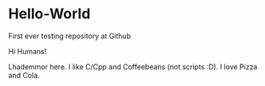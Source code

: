# Hello-World
First ever testing repository at Github

Hi Humans!

Lhademmor here. I like C/Cpp and Coffeebeans (not scripts :D).
I love Pizza and Cola.
